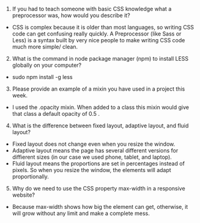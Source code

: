1. If you had to teach someone with basic CSS knowledge what a preprocessor was, how     would you describe it?
- CSS is complex because it is older than most languages, so writing CSS code can get confusing really quickly. A Preprocessor (like Sass or Less) is a syntax built by very nice people to make writing CSS code much more simple/ clean.
2. What is the command in node package manager (npm) to install LESS globally on your    computer?
- sudo npm install -g less
3. Please provide an example of a mixin you have used in a project this week.
- I used the .opacity mixin. When added to a class this mixin would give that class a default opacity of 0.5 .
4. What is the difference between fixed layout, adaptive layout, and fluid layout?
- Fixed layout does not change even when you resize the window.
- Adaptive layout means the page has several different versions for diffierent sizes (in our case we used phone, tablet, and laptop).
- Fluid layout means the proportions are set in percentages instead of pixels. So when you resize the window, the elements will adapt proportionally.
5. Why do we need to use the CSS property max-width in a responsive website?
- Because max-width shows how big the element can get, otherwise, it will grow without any limit and make a complete mess.
